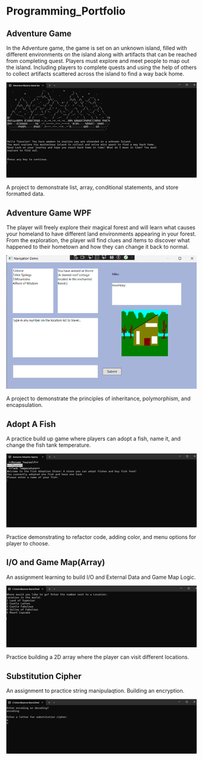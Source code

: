 # Programming_Portfolio



## Adventure Game
In the Adventure game, the game is set on an unknown island, filled with different 
environments on the island along with artifacts that can be reached from completing 
quest. Players must explore and meet people to map out the island. Including players to 
complete quests and using the help of others to collect artifacts scattered across the 
island to find a way back home.

![Adventure game.png](https://github.com/Bryanna7/programming_portfolio/blob/main/image/Adventure%20game.png?raw=true) 

A project to demonstrate list, array, conditional statements, and store formatted data.




## Adventure Game WPF
The player will freely explore their magical forest and will learn what causes your homeland to have different land environments appearing in your forest. From the exploration, the player will find clues and items to discover what happened to their hometown and how they can change it back to normal.

![Image](https://github.com/Bryanna7/programming_portfolio/blob/main/image/Adventuregamewpf.png?raw=true)

A project to demonstrate the principles of inheritance, polymorphism, and encapsulation.




 ## Adopt A Fish
 A practice build up game where players can adopt a fish, name it, and change the fish tank temperature.
 
 ![Image](https://github.com/Bryanna7/programming_portfolio/blob/main/image/Adoptfish.png?raw=true)

Practice demonstrating to refactor code, adding color, and menu options for player to choose.




 ## I/O and Game Map(Array)
 An assignment learning to build I/O and External Data and Game Map Logic.
 
![Image](https://github.com/Bryanna7/programming_portfolio/blob/main/image/Maparray.png?raw=true)

Practice building a 2D array where the player can visit different locations.


 ## Substitution Cipher
 An assignment to practice string manipulaqtion. Building an encryption.
 
![Image](https://github.com/Bryanna7/programming_portfolio/blob/main/image/cipher.png?raw=true)



